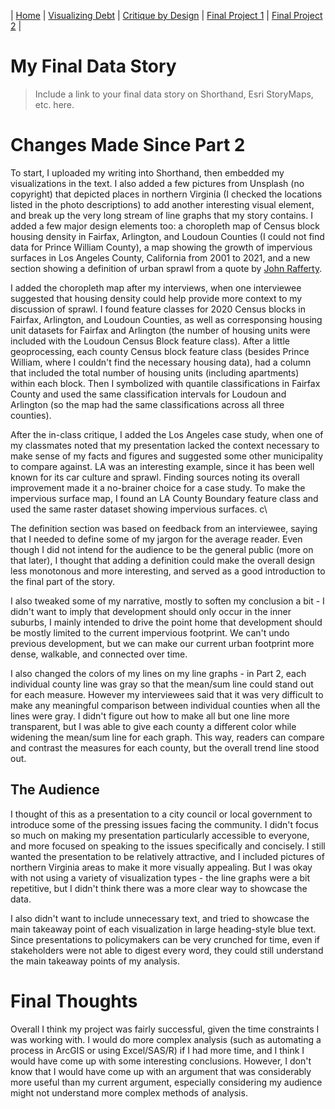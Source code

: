 | [Home](https://jredman14.github.io/portfolio) | [Visualizing Debt](govdebt) | [Critique by Design](athletes) | [Final Project 1](finalproposal) | [Final Project 2](finalwireframe) |

# My Final Data Story
> Include a link to your final data story on Shorthand, Esri StoryMaps, etc. here. 

# Changes Made Since Part 2

To start, I uploaded my writing into Shorthand, then embedded my visualizations in the text. I also added a few pictures from Unsplash (no copyright) that depicted places in northern Virginia (I checked the locations listed in the photo descriptions) to add another interesting visual element, and break up the very long stream of line graphs that my story contains. I added a few major design elements too: a choropleth map of Census block housing density in Fairfax, Arlington, and Loudoun Counties (I could not find data for Prince William County), a map showing the growth of impervious surfaces in Los Angeles County, California from 2001 to 2021, and a new section showing a definition of urban sprawl from a quote by [John Rafferty](https://www.britannica.com/explore/savingearth/urban-sprawl). 

I added the choropleth map after my interviews, when one interviewee suggested that housing density could help provide more context to my discussion of sprawl. I found feature classes for 2020 Census blocks in Fairfax, Arlington, and Loudoun Counties, as well as corresponsing housing unit datasets for Fairfax and Arlington (the number of housing units were included with the Loudoun Census Block feature class). After a little geoprocessing, each county Census block feature class (besides Prince William, where I couldn't find the necessary housing data), had a column that included the total number of housing units (including apartments) within each block. Then I symbolized with quantile classifications in Fairfax County and used the same classification intervals for Loudoun and Arlington (so the map had the same classifications across all three counties). 

After the in-class critique, I added the Los Angeles case study, when one of my classmates noted that my presentation lacked the context necessary to make sense of my facts and figures and suggested some other municipality to compare against. LA was an interesting example, since it has been well known for its car culture and sprawl. Finding sources noting its overall improvement made it a no-brainer choice for a case study. To make the impervious surface map, I found an LA County Boundary feature class and used the same raster dataset showing impervious surfaces. c\

The definition section was based on feedback from an interviewee, saying that I needed to define some of my jargon for the average reader. Even though I did not intend for the audience to be the general public (more on that later), I thought that adding a definition could make the overall design less monotonous and more interesting, and served as a good introduction to the final part of the story. 

I also tweaked some of my narrative, mostly to soften my conclusion a bit - I didn't want to imply that development should only occur in the inner suburbs, I mainly intended to drive the point home that development should be mostly limited to the current impervious footprint. We can't undo previous development, but we can make our current urban footprint more dense, walkable, and connected over time. 

I also changed the colors of my lines on my line graphs - in Part 2, each individual county line was gray so that the mean/sum line could stand out for each measure. However my interviewees said that it was very difficult to make any meaningful comparison between individual counties when all the lines were gray. I didn't figure out how to make all but one line more transparent, but I was able to give each county a different color while widening the mean/sum line for each graph. This way, readers can compare and contrast the measures for each county, but the overall trend line stood out. 

## The Audience

I thought of this as a presentation to a city council or local government to introduce some of the pressing issues facing the community. I didn't focus so much on making my presentation particularly accessible to everyone, and more focused on speaking to the issues specifically and concisely. I still wanted the presentation to be relatively attractive, and I included pictures of northern Virginia areas to make it more visually appealing. But I was okay with not using a variety of visualization types - the line graphs were a bit repetitive, but I didn't think there was a more clear way to showcase the data. 

I also didn't want to include unnecessary text, and tried to showcase the main takeaway point of each visualization in large heading-style blue text. Since presentations to policymakers can be very crunched for time, even if stakeholders were not able to digest every word, they could still understand the main takeaway points of my analysis.

# Final Thoughts

Overall I think my project was fairly successful, given the time constraints I was working with. I would do more complex analysis (such as automating a process in ArcGIS or using Excel/SAS/R) if I had more time, and I think I would have come up with some interesting conclusions. However, I don't know that I would have come up with an argument that was considerably more useful than my current argument, especially considering my audience might not understand more complex methods of analysis. 
